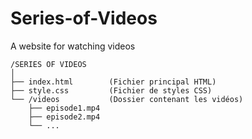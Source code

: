 # Series-of-Videos
A website for watching videos
```
/SERIES OF VIDEOS
│
├── index.html        (Fichier principal HTML)
├── style.css         (Fichier de styles CSS)
└── /videos           (Dossier contenant les vidéos)
    ├── episode1.mp4
    ├── episode2.mp4
    └── ...
```
